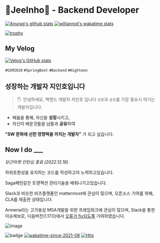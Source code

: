 

# 🍦JeeInho🍦 - Backend Developer
[![Anurag's github stats](https://github-readme-stats.vercel.app/api?username=key-del-jeeinho&show_icons=true&theme=vuefy)](https://github.com/key-del-jeeinho/github-readme-stats)
[![willianrod's wakatime stats](https://github-readme-stats.vercel.app/api/wakatime?username=ihoo&langs_count=5)](https://github.com/anuraghazra/github-readme-stats)

[![trophy](https://github-profile-trophy.vercel.app/?username=key-del-jeeinho&no-frame=true&row=1&column=6&no-bg=true)](https://github.com/key-del-jeeinho/)
## My Velog
[![Velog's GitHub stats](https://velog-readme-stats.vercel.app/api?name=xylopeofficial)](https://velog.io/@xylopeofficial)

`#GSM2020` `#SpringBoot` `#Backend` `#Highteen`

## 성장하는 개발자 지인호입니다
> 🖐 안녕하세요, 백엔드 개발자 지인호 입니다
`성장`과 `공유`를 가장 중요시 여기는 개발자입니다.

- 배움을 통해, 자신을 **성장**시키고,
- 자신이 배운것들을 남들과 **공유**하여

**"SW 문화에 선한 영향력을 끼치는 개발자"** 가 되고 싶습니다.

## Now I do ___

_당근마켓 인턴십 종료 (2022.12.16)_

하위호환성을 유지하는 코드를 작성하고자 노력하고있습니다. 

Saga패턴같은 트랜젝션 관리기술을 배워나가고있습니다.

Slack과 비슷한 비즈플랫폼인 mattermost에 관심이 많으며, 오픈소스 기여를 위해, CLA를 제출한 상태입니다.

Armeria라는 고가용성 MSA개발을 위한 프레임워크에 관심이 많으며, Slack을 통한 이슈제보로, 다음버전(1.17.0)에서 [오류가 fix되도록](https://github.com/line/armeria/pull/4293) 기여하였습니다.

![image](https://user-images.githubusercontent.com/77221262/174198027-a61a3a7b-e179-4dd7-8746-c05e893997ec.png)


![badge](https://img.shields.io/badge/github-GIVEME--STAR-red)
[![wakatime-since-2021-08](https://wakatime.com/badge/user/9ac46ecd-614f-4eb7-be89-6776962877a4.svg)](https://wakatime.com/@9ac46ecd-614f-4eb7-be89-6776962877a4)
[![Hits](https://hits.seeyoufarm.com/api/count/incr/badge.svg?url=https%3A%2F%2Fgithub.com%2FDavidHabot&count_bg=%234FC83D&title_bg=%23555555&icon=&icon_color=%23E7E7E7&title=hits&edge_flat=false)](https://hits.seeyoufarm.com)
